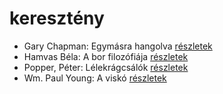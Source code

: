 # keresztény

- Gary Chapman: Egymásra hangolva [részletek](_details/Gary%20Chapman.md#id_379)
- Hamvas Béla: A bor filozófiája [részletek](_details/Hamvas%20B%C3%A9la.md#id_776)
- Popper, Péter: Lélekrágcsálók [részletek](_details/Popper%2C%20P%C3%A9ter.md#id_763)
- Wm. Paul Young: A viskó [részletek](_details/Wm.%20Paul%20Young.md#id_962)